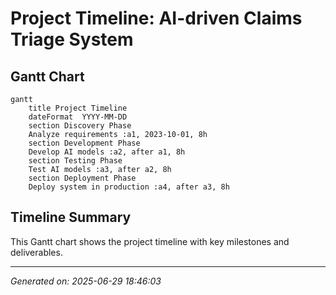 # Project Timeline: AI-driven Claims Triage System

## Gantt Chart

```mermaid
gantt
    title Project Timeline 
    dateFormat  YYYY-MM-DD
    section Discovery Phase
    Analyze requirements :a1, 2023-10-01, 8h
    section Development Phase
    Develop AI models :a2, after a1, 8h
    section Testing Phase
    Test AI models :a3, after a2, 8h
    section Deployment Phase
    Deploy system in production :a4, after a3, 8h
```

## Timeline Summary
This Gantt chart shows the project timeline with key milestones and deliverables.

---
*Generated on: 2025-06-29 18:46:03*
